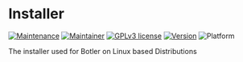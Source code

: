 # Installer

[![Maintenance](https://img.shields.io/maintenance/yes/2020)](https://github.com/Botler-Dev/Installer/graphs/commit-activity)
[![Maintainer](https://img.shields.io/badge/maintainer-Hunter%20T.-blue)](https://github.com/StrangeRanger)
[![GPLv3 license](https://img.shields.io/badge/License-MIT-blue.svg)](https://www.mit.edu/~amini/LICENSE.md)
[![Version](https://img.shields.io/github/v/release/Botler-Dev/Installer)](https://github.com/Botler-Dev/Installer/releases/latest)
![Platform](https://img.shields.io/badge/platform-linux-lightgrey)

The installer used for Botler on Linux based Distributions

